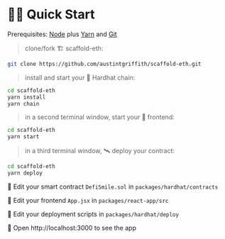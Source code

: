 # 🏄‍♂️ Quick Start

Prerequisites: [Node](https://nodejs.org/en/download/) plus [Yarn](https://classic.yarnpkg.com/en/docs/install/) and [Git](https://git-scm.com/downloads)

> clone/fork 🏗 scaffold-eth:

```bash
git clone https://github.com/austintgriffith/scaffold-eth.git
```

> install and start your 👷‍ Hardhat chain:

```bash
cd scaffold-eth
yarn install
yarn chain
```

> in a second terminal window, start your 📱 frontend:

```bash
cd scaffold-eth
yarn start
```

> in a third terminal window, 🛰 deploy your contract:

```bash
cd scaffold-eth
yarn deploy
```

🔏 Edit your smart contract `DefiSmile.sol` in `packages/hardhat/contracts`

📝 Edit your frontend `App.jsx` in `packages/react-app/src`

💼 Edit your deployment scripts in `packages/hardhat/deploy`

📱 Open http://localhost:3000 to see the app

